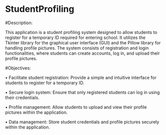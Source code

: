 # StudentProfiling

#Description:

This application is a student profiling system designed to allow students to register for a temporary ID required for entering school. It utilizes the Tkinter library for the graphical user interface (GUI) and the Pillow library for handling profile pictures. The system consists of registration and login functionalities, where students can create accounts, log in, and upload their profile pictures.

#Objectives:

•	Facilitate student registration: Provide a simple and intuitive interface for students to register for a temporary ID.

•	Secure login system: Ensure that only registered students can log in using their credentials.

•	Profile management: Allow students to upload and view their profile pictures within the application.

•	Data management: Store student credentials and profile pictures securely within the application.
